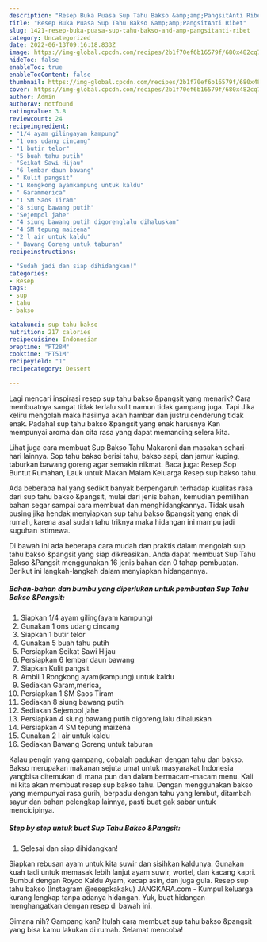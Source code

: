 ```yaml
---
description: "Resep Buka Puasa Sup Tahu Bakso &amp;amp;PangsitAnti Ribet"
title: "Resep Buka Puasa Sup Tahu Bakso &amp;amp;PangsitAnti Ribet"
slug: 1421-resep-buka-puasa-sup-tahu-bakso-and-amp-pangsitanti-ribet
category: Uncategorized
date: 2022-06-13T09:16:18.833Z
image: https://img-global.cpcdn.com/recipes/2b1f70ef6b16579f/680x482cq70/sup-tahu-bakso-pangsit-foto-resep-utama.jpg
hideToc: false
enableToc: true
enableTocContent: false
thumbnail: https://img-global.cpcdn.com/recipes/2b1f70ef6b16579f/680x482cq70/sup-tahu-bakso-pangsit-foto-resep-utama.jpg
cover: https://img-global.cpcdn.com/recipes/2b1f70ef6b16579f/680x482cq70/sup-tahu-bakso-pangsit-foto-resep-utama.jpg
author: Admin
authorAv: notfound
ratingvalue: 3.8
reviewcount: 24
recipeingredient:
- "1/4 ayam gilingayam kampung"
- "1 ons udang cincang"
- "1 butir telor"
- "5 buah tahu putih"
- "Seikat Sawi Hijau"
- "6 lembar daun bawang"
- " Kulit pangsit"
- "1 Rongkong ayamkampung untuk kaldu"
- " Garammerica"
- "1 SM Saos Tiram"
- "8 siung bawang putih"
- "Sejempol jahe"
- "4 siung bawang putih digorenglalu dihaluskan"
- "4 SM tepung maizena"
- "2 l air untuk kaldu"
- " Bawang Goreng untuk taburan"
recipeinstructions:

- "Sudah jadi dan siap dihidangkan!"
categories:
- Resep
tags:
- sup
- tahu
- bakso

katakunci: sup tahu bakso 
nutrition: 217 calories
recipecuisine: Indonesian
preptime: "PT28M"
cooktime: "PT51M"
recipeyield: "1"
recipecategory: Dessert

---
```



Lagi mencari inspirasi resep sup tahu bakso &amp;pangsit yang menarik? Cara membuatnya sangat tidak terlalu sulit namun tidak gampang juga. Tapi Jika keliru mengolah maka hasilnya akan hambar dan justru cenderung tidak enak. Padahal sup tahu bakso &amp;pangsit yang enak harusnya Kan mempunyai aroma dan cita rasa yang dapat memancing selera kita.


Lihat juga cara membuat Sup Bakso Tahu Makaroni dan masakan sehari-hari lainnya. Sop tahu bakso berisi tahu, bakso sapi, dan jamur kuping, taburkan bawang goreng agar semakin nikmat. Baca juga: Resep Sop Buntut Rumahan, Lauk untuk Makan Malam Keluarga Resep sup bakso tahu.

Ada beberapa hal yang sedikit banyak berpengaruh terhadap kualitas rasa dari sup tahu bakso &amp;pangsit, mulai dari jenis bahan, kemudian pemilihan bahan segar sampai cara membuat dan menghidangkannya. Tidak usah pusing jika hendak menyiapkan sup tahu bakso &amp;pangsit yang enak di rumah, karena asal sudah tahu triknya maka hidangan ini mampu jadi suguhan istimewa.


Di bawah ini ada beberapa cara mudah dan praktis dalam mengolah sup tahu bakso &amp;pangsit yang siap dikreasikan. Anda dapat membuat Sup Tahu Bakso &amp;Pangsit menggunakan 16 jenis bahan dan 0 tahap pembuatan. Berikut ini langkah-langkah dalam menyiapkan hidangannya.

<!--inarticleads1-->

##### Bahan-bahan dan bumbu yang diperlukan untuk pembuatan Sup Tahu Bakso &amp;Pangsit:

1. Siapkan 1/4 ayam giling(ayam kampung)
1. Gunakan 1 ons udang cincang
1. Siapkan 1 butir telor
1. Gunakan 5 buah tahu putih
1. Persiapkan Seikat Sawi Hijau
1. Persiapkan 6 lembar daun bawang
1. Siapkan  Kulit pangsit
1. Ambil 1 Rongkong ayam(kampung) untuk kaldu
1. Sediakan  Garam,merica,
1. Persiapkan 1 SM Saos Tiram
1. Sediakan 8 siung bawang putih
1. Sediakan Sejempol jahe
1. Persiapkan 4 siung bawang putih digoreng,lalu dihaluskan
1. Persiapkan 4 SM tepung maizena
1. Gunakan 2 l air untuk kaldu
1. Sediakan  Bawang Goreng untuk taburan


Kalau pengin yang gampang, cobalah padukan dengan tahu dan bakso. Bakso merupakan makanan sejuta umat untuk masyarakat Indonesia yangbisa ditemukan di mana pun dan dalam bermacam-macam menu. Kali ini kita akan membuat resep sup bakso tahu. Dengan menggunakan bakso yang mempunyai rasa gurih, berpadu dengan tahu yang lembut, ditambah sayur dan bahan pelengkap lainnya, pasti buat gak sabar untuk mencicipinya. 

<!--inarticleads2-->

##### Step by step untuk buat Sup Tahu Bakso &amp;Pangsit:


1. Selesai dan siap dihidangkan!

Siapkan rebusan ayam untuk kita suwir dan sisihkan kaldunya. Gunakan kuah tadi untuk memasak lebih lanjut ayam suwir, wortel, dan kacang kapri. Bumbui dengan Royco Kaldu Ayam, kecap asin, dan juga gula. Resep sup tahu bakso (Instagram @resepkakaku) JANGKARA.com - Kumpul keluarga kurang lengkap tanpa adanya hidangan. Yuk, buat hidangan menghangatkan dengan resep di bawah ini. 

Gimana nih? Gampang kan? Itulah cara membuat sup tahu bakso &amp;pangsit yang bisa kamu lakukan di rumah. Selamat mencoba!

